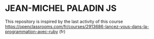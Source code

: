 # JEAN-MICHEL PALADIN JS

This repository is inspired by the last activity of this course https://openclassrooms.com/fr/courses/2913686-lancez-vous-dans-la-programmation-avec-ruby (fr)



